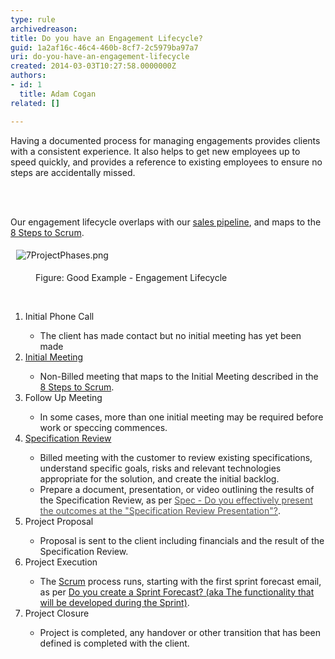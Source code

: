 ```yaml
---
type: rule
archivedreason: 
title: Do you have an Engagement Lifecycle?
guid: 1a2af16c-46c4-460b-8cf7-2c5979ba97a7
uri: do-you-have-an-engagement-lifecycle
created: 2014-03-03T10:27:58.0000000Z
authors:
- id: 1
  title: Adam Cogan
related: []

---
```



Having a documented process for managing engagements provides clients with a consistent experience. It also helps to get new employees up to speed quickly, and provides a reference to existing employees to ensure no steps are accidentally missed.
<br><excerpt class='endintro'></excerpt><br>
<p>​</p><p>Our engagement lifecycle overlaps with our 
   <a href="/Management/RulesToSuccessfulSalesAndAccountManagement/Pages/The-6-stages-in-the-Sales-Pipeline.aspx">sales pipeline</a>, and maps to the 
   <a href="/Management/RulesToBetterScrumUsingTFS/Pages/8Steps.aspx">8 Steps to Scrum</a>.</p><p>&#160;<img alt="7ProjectPhases.png" src="/Management/RulesToSuccessfulProjects/PublishingImages/7ProjectPhases.png" style="margin&#58;5px;" /></p><dd class="ssw15-rteElement-FigureGood">Figure&#58; Good Example - Engagement Lifecycle</dd><p class="ssw15-rteElement-FigureGood"> 
   <strong><font color="#555555"></font></strong>&#160;</p><ol><li>Initial&#160;Phone Call</li><ul><li>The client has made contact but no initial meeting has yet been made</li></ul><li> 
      <a href="/Management/RulesToSuccessfulSalesAndAccountManagement/Pages/Meetings-Prepare-for-the-Initial-Meeting-.aspx">Initial Meeting</a></li><ul><li>Non-Billed meeting that maps to the Initial Meeting described in the <a href="/Management/RulesToBetterScrumUsingTFS/Pages/8Steps.aspx">8 Steps to Scrum</a>.</li></ul><li>Follow Up Meeting</li><ul><li>In some cases, more than one initial meeting may be required before work or speccing commences.</li></ul><li><a href="/Management/RulestoBetterSpecificationReviews/Pages/Default.aspx">Specification Review</a></li><ul><li>Billed meeting with the customer to review existing specifications, understand specific goals, risks and&#160;relevant technologies appropriate for the solution, and create the initial backlog.</li><li>Prepare a document, presentation, or video outlining the results of the Specification Review,&#160;as per&#160;<a class="accordionHeader" href="/Management/RulestoBetterSpecificationReviews/Pages/SpecificationReviewPresentation.aspx"><font color="#555555">Spec - Do you effectively present the outcomes at the &quot;Specification Review Presentation&quot;?</font></a>.</li></ul><li>Project Proposal</li><ul><li>Proposal is sent to the client including financials and the result of the Specification Review.</li></ul><li>Project Execution</li><ul><li>The <a href="/Management/RulesToBetterScrumUsingTFS/Pages/8Steps.aspx">Scrum</a> process runs, starting with the first sprint forecast email, as per <a href="/Management/RulesToBetterScrumUsingTFS/Pages/Do-you-create-a-Sprint-Forecast-email.aspx">Do you create a Sprint Forecast? (aka The functionality that will be developed during the Sprint)</a>.</li></ul><li>Project Closure</li><ul><li>Project is completed, any handover or other transition&#160;that has been defined&#160;is completed with the client.</li></ul></ol>


